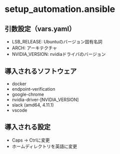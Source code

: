 # setup_automation.ansible

## 引数設定（vars.yaml）
- LSB_RELEASE: Ubuntuのバージョン固有名詞
- ARCH: アーキテクチャ
- NVIDIA_VERSION: nvidiaドライバのバージョン

## 導入されるソフトウェア
- docker
- endpoint-verification
- google-chrome
- nvidia-driver-[NVIDIA_VERSION]
- slack (amd64, 4.11.1)
- vscode

## 導入される設定
- Caps -> Ctrlに変更
- ホームディレクトリを英語に変更